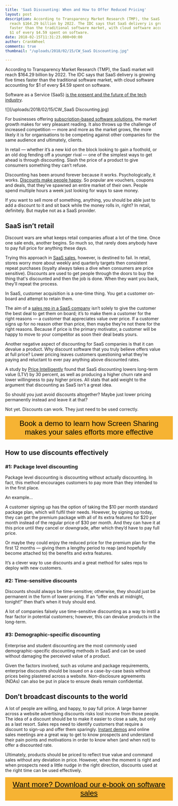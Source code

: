 ```yaml
---
title: 'SaaS Discounting: When and How to Offer Reduced Pricing'
layout: post
description: According to Transparency Market Research (TMP), the SaaS market will
  reach $164.29 billion by 2022. The IDC says that SaaS delivery is growing five times
  faster than the traditional software market, with cloud software accounting for
  $1 of every $4.59 spent on software.
date: 2018-02-15T11:31:23.000+00:00
author: CrankWheel
comments: true
thumbnail: "/uploads/2018/02/15/CW_SaaS Discounting.jpg"

---
```

According to Transparency Market Research (TMP), the SaaS market will reach $164.29 billion by 2022. The IDC says that SaaS delivery is growing five times faster than the traditional software market, with cloud software accounting for $1 of every $4.59 spent on software.

Software as a Service (SaaS) [is the present and the future of the tech industry](http://www.ironpaper.com/webintel/articles/saas-market-size-forecast/).

![](/uploads/2018/02/15/CW_SaaS Discounting.jpg)

For businesses offering [subscription-based software solutions](https://acropolium.com/software-development-as-a-subscription/), the market growth makes for very pleasant reading. It also throws up the challenge of increased competition — more and more as the market grows, the more likely it is for organisations to be competing against other companies for the same audience and ultimately, clients.

In retail — whether it’s a new kid on the block looking to gain a foothold, or an old dog fending off a younger rival — one of the simplest ways to get ahead is through discounting. Slash the price of a product to give consumers something they can’t refuse.

Discounting has been around forever because it works. Psychologically, it works. [Discounts make people happy](https://www.huffingtonpost.com/danny-wong/what-science-says-about-discounts_b_8511224.html). So popular are vouchers, coupons and deals, that they’ve spawned an entire market of their own. People spend multiple hours a week just looking for ways to save money.

If you want to sell more of something, anything, you should be able just to add a discount to it and sit back while the money rolls in, right? In retail, definitely. But maybe not as a SaaS provider.

## SaaS isn’t retail

Discount wars are what keeps retail companies afloat a lot of the time. Once one sale ends, another begins. So much so, that rarely does anybody have to pay full price for anything these days.

Trying this approach in [SaaS sales](https://crankwheel.com/career-transition-breaking-into-saas-sales/), however, is destined to fail. In retail, stores worry more about weekly and quarterly targets then consistent repeat purchases (loyalty always takes a dive when consumers are price sensitive). Discounts are used to get people through the doors to buy the thing that's discounted and then the job is done. When they want you back, they’ll repeat the process.

In SaaS, customer acquisition is a one-time thing. You get a customer on-board and attempt to retain them.

The aim of a [sales rep in a SaaS company](https://crankwheel.com/career-transition-breaking-into-saas-sales/) isn’t solely to give the customer the best deal to get them on board; it’s to make them a customer for the right reasons — a customer that appreciates value over price. If a customer signs up for no reason other than price, then maybe they’re not there for the right reasons. Because if price is the primary motivator, a customer will be happy to move to your competitor as soon their deal beats yours.

Another negative aspect of discounting for SaaS companies is that it can devalue a product. Why discount software that you truly believe offers value at full price? Lower pricing leaves customers questioning what they’re paying and reluctant to ever pay anything above discounted rates.

A study by [Price Intelligently](http://www.priceintelligently.com/blog/saas-discounting-strategy-lowers-ltv-by-over-30-percent) found that SaaS discounting lowers long-term value (LTV) by 30 percent, as well as producing a higher churn rate and lower willingness to pay higher prices. All stats that add weight to the argument that discounting as SaaS isn’t a great idea.

So should you just avoid discounts altogether? Maybe just lower pricing permanently instead and leave it at that?

Not yet. Discounts can work. They just need to be used correctly.

<style>

.btn-signup {

padding-top: 11px !important;

border-radius: 0px !important;

background-color: #f6b333;

text-align: center;

padding: 10px 20px !important;

border: 0px !important;

width: 100%;

margin-bottom: 20px;

}

.btn-signup a {

color: black !important;

font-family: 'Titillium Web', sans-serif;

font-size: 24px !important;

font-weight: normal !important;

}

</style>

<div class="btn-signup"><a style="cursor: pointer;" class="crankwheel-com-showu-launch-button">Book a demo to learn how Screen Sharing makes your sales efforts more effective</a></div>

## How to use discounts effectively

### #1: Package level discounting

Package level discounting is discounting without actually discounting. In fact, this method encourages customers to pay more than they intended to in the first place.

An example…

A customer signing up has the option of taking the $10 per month standard package plan, which will fulfil their needs. However, by signing up today, they can get the premium package with all of its extra features for $20 per month instead of the regular price of $30 per month. And they can have it at this price until they cancel or downgrade, after which they’d have to pay full price.

Or maybe they could enjoy the reduced price for the premium plan for the first 12 months — giving them a lengthy period to reap (and hopefully become attached to) the benefits and extra features.

It’s a clever way to use discounts and a great method for sales reps to deploy with new customers.

### #2: Time-sensitive discounts

Discounts should always be time-sensitive; otherwise, they should just be permanent in the form of lower pricing. If an “offer ends at midnight, tonight!” then that’s when it truly should end.

A lot of companies falsely use time-sensitive discounting as a way to instil a fear factor in potential customers; however, this can devalue products in the long-term.

### #3: Demographic-specific discounting

Enterprise and student discounting are the most commonly used demographic-specific discounting methods in SaaS and can be used without damaging the perceived value of a product.

Given the factors involved, such as volume and package requirements, enterprise discounts should be issued on a case-by-case basis without prices being plastered across a website. Non-disclosure agreements (NDAs) can also be put in place to ensure deals remain confidential.

## Don’t broadcast discounts to the world

A lot of people are willing, and happy, to pay full price. A large banner across a website advertising discounts risks lost income from those people. The idea of a discount should be to make it easier to close a sale, but only as a last resort. Sales reps need to identify customers that require a discount to sign-up and offer them sparingly. [Instant demos](http://crankwheel.com/instant-demos/) and online sales meetings are a great way to get to know prospects and understand their pain points and motivations in order to know when (and when not) to offer a discounted rate.

Ultimately, products should be priced to reflect true value and command sales without any deviation in price. However, when the moment is right and when prospects need a little nudge in the right direction, discounts used at the right time can be used effectively.

<style> .btn-signup { padding-top: 11px !important; border-radius: 0px !important; background-color: #f6b333; text-align: center; padding: 10px 20px !important; border: 0px !important; width: 100%; margin-bottom: 20px; } .btn-signup a { color: black !important; font-family: 'Titillium Web', sans-serif; font-size: 24px !important; font-weight: normal !important; } </style>

<div class="btn-signup"><a style="cursor: pointer;" href="/sign-up-to-download">Want more? Download our e-book on software sales</a></div>